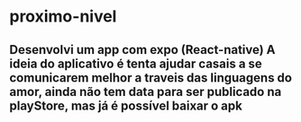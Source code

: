 # proximo-nivel

## Desenvolvi um app com expo (React-native) A ideia do aplicativo é tenta ajudar casais a se comunicarem melhor a traveis das linguagens do amor, ainda não tem data para ser publicado na playStore, mas já é possível baixar o apk
